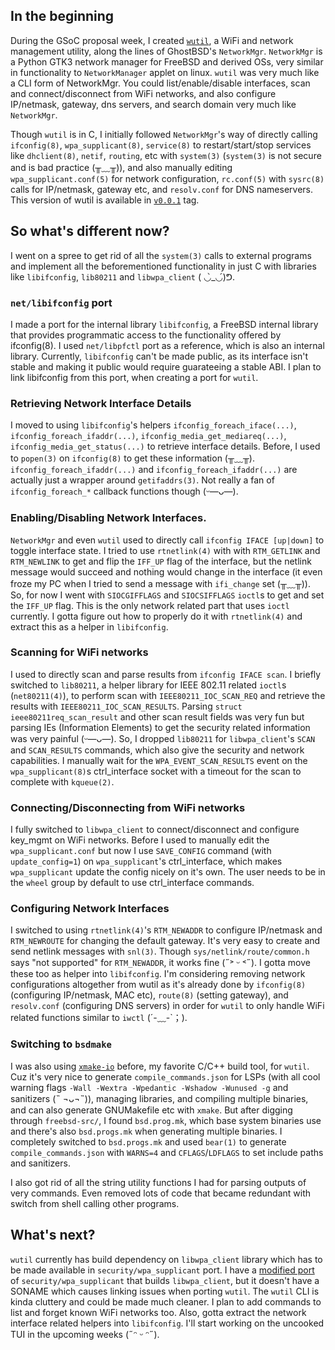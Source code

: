 ## In the beginning
During the GSoC proposal week,
I created [`wutil`](https://github.com/MainKt/wutil),
a WiFi and network management utility,
along the lines of GhostBSD's `NetworkMgr`.
`NetworkMgr` is a Python GTK3 network manager for FreeBSD and derived OSs, very
similar in functionality to `NetworkManager` applet on linux.
`wutil` was very much like a CLI form of NetworkMgr. You could
list/enable/disable interfaces, scan and connect/disconnect from WiFi networks,
and also configure IP/netmask, gateway, dns servers, and search domain very much
like `NetworkMgr`.

Though `wutil` is in C, I initially followed `NetworkMgr`'s
way of directly calling `ifconfig(8)`, `wpa_supplicant(8)`, `service(8)`
to restart/start/stop services like `dhclient(8)`, `netif`, `routing`, etc with
`system(3)` (`system(3)` is not secure and is bad practice (╥﹏╥)),
and also manually editing `wpa_supplicant.conf(5)` for network configuration,
`rc.conf(5)` with `sysrc(8)` calls for IP/netmask, gateway etc,
and `resolv.conf` for DNS nameservers. This version of wutil is available
in [`v0.0.1`](https://github.com/MainKt/wutil/tree/v0.0.1) tag.

## So what's different now?
I went on a spree to get rid of all the `system(3)` calls to external programs
and implement all the beforementioned functionality in just C with 
libraries like `libifconfig`, `lib80211` and `libwpa_client` ( ◡̀_◡́)ᕤ.

### `net/libifconfig` port
I made a port for the internal library `libifconfig`, a FreeBSD internal library
that provides programmatic access to the functionality offered by ifconfig(8).
I used `net/libpfctl` port as a reference, which is also an internal library.
Currently, `libifconfig` can't be made public,
as its interface isn't stable and making it public would require
guarateeing a stable ABI. I plan to link libifconfig from this port,
when creating a port for `wutil`.

### Retrieving Network Interface Details
I moved to using `libifconfig`'s helpers `ifconfig_foreach_iface(...)`,
`ifconfig_foreach_ifaddr(...)`, `ifconfig_media_get_mediareq(...)`, 
`ifconfig_media_get_status(...)` to retrieve interface details. Before, I used
to `popen(3)` on `ifconfig(8)` to get these information (╥﹏╥).
`ifconfig_foreach_ifaddr(...)` and `ifconfig_foreach_ifaddr(...)` are actually
just a wrapper around `getifaddrs(3)`. Not really a fan of `ifconfig_foreach_*`
callback functions though (ᵕ—ᴗ—).

### Enabling/Disabling Network Interfaces.
`NetworkMgr` and even `wutil` used to directly call `ifconfig IFACE [up|down]`
to toggle interface state. I tried to use `rtnetlink(4)` with with `RTM_GETLINK`
and `RTM_NEWLINK` to get and flip the `IFF_UP` flag of the interface,
but the netlink message would succeed and nothing would change in the interface
(it even froze my PC when I tried to send a message with `ifi_change` set (╥﹏╥)).
So, for now I went with `SIOCGIFFLAGS` and `SIOCSIFFLAGS` `ioctl`s to get and
set the `IFF_UP` flag. This is the only network related part that uses `ioctl`
currently. I gotta figure out how to properly do it with
`rtnetlink(4)` and extract this as a helper in `libifconfig`.

### Scanning for WiFi networks
I used to directly scan and parse results from `ifconfig IFACE scan`. I briefly
switched to `lib80211`, a helper library for IEEE 802.11 related `ioctl`s
(`net80211(4)`), to perform scan with `IEEE80211_IOC_SCAN_REQ`
and retrieve the results with `IEEE80211_IOC_SCAN_RESULTS`. Parsing
`struct ieee80211req_scan_result` and other scan result fields was very fun but
parsing IEs (Information Elements) to get the security related information was
very painful (ᵕ—ᴗ—). So, I dropped `lib80211` for `libwpa_client`'s
`SCAN` and `SCAN_RESULTS` commands, which also give the security and network
capabilities.
I manually wait for the `WPA_EVENT_SCAN_RESULTS` event
on the `wpa_supplicant(8)`s ctrl_interface socket
with a timeout for the scan to complete with `kqueue(2)`.

### Connecting/Disconnecting from WiFi networks
I fully switched to `libwpa_client` to connect/disconnect and configure key_mgmt
on WiFi networks. Before I used to manually edit the `wpa_supplicant.conf` but
now I use `SAVE_CONFIG` command (with `update_config=1`) on `wpa_supplicant`'s
ctrl_interface, which makes `wpa_supplicant` update the config nicely 
on it's own. The user needs to be in the `wheel` group
by default to use ctrl_interface commands.

### Configuring Network Interfaces
I switched to using `rtnetlink(4)`'s `RTM_NEWADDR` to configure IP/netmask
and `RTM_NEWROUTE` for changing the default gateway. It's very easy to
create and send netlink messages with `snl(3)`. Though
`sys/netlink/route/common.h` says "not supported" for `RTM_NEWADDR`,
it works fine (˶˃ ᵕ ˂˶). I gotta move these
too as helper into `libifconfig`. I'm considering removing network
configurations altogether from wutil as it's already done by `ifconfig(8)` 
(configuring IP/netmask, MAC etc), `route(8)` (setting gateway),
and `resolv.conf` (configuring DNS servers) in order for `wutil` to
only handle WiFi related functions similar to `iwctl` (´-﹏-\`；).

### Switching to `bsdmake`
I was also using [`xmake-io`](https://xmake.io/) before,
my favorite C/C++ build tool, for `wutil`. Cuz it's very nice to generate
`compile_commands.json` for LSPs (with all cool warning flags
`-Wall -Wextra -Wpedantic -Wshadow -Wunused -g` and sanitizers (˵ ¬ᴗ¬˵)),
managing libraries, and compiling multiple binaries, and can also generate
GNUMakefile etc with `xmake`.
But after digging through `freebsd-src/`, I found `bsd.prog.mk`, which base
system binaries use and there's also `bsd.progs.mk` when generating multiple
binaries. I completely switched to `bsd.progs.mk` and used `bear(1)` to 
generate `compile_commands.json` with `WARNS=4` and `CFLAGS`/`LDFLAGS` to set
include paths and sanitizers.

I also got rid of all the string utility functions I had for parsing outputs of
very commands. Even removed lots of code that became redundant with switch from
shell calling other programs.

## What's next?
`wutil` currently has build dependency on `libwpa_client` library which has to
be made available in `security/wpa_supplicant` port. I have a 
[modified port](https://github.com/MainKt/freebsd-ports/blob/libwpa/security/wpa_supplicant/Makefile)
of `security/wpa_supplicant` that builds `libwpa_client`, but it doesn't have a
SONAME which causes linking issues when porting `wutil`.
The `wutil` CLI is kinda cluttery and could be made much cleaner.
I plan to add commands to list and forget known WiFi networks too.
Also, gotta extract the network interface related helpers into `libifconfig`.
I'll start working on the uncooked TUI in the upcoming weeks (˶ᵔ ᵕ ᵔ˶).
